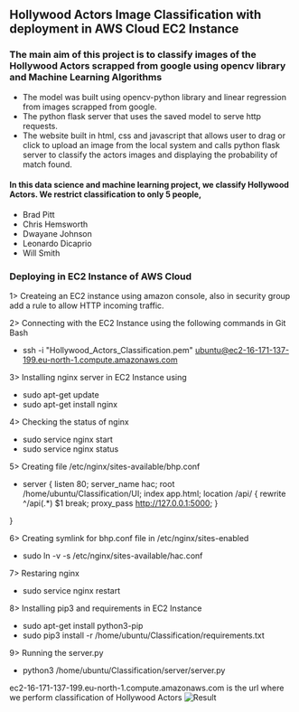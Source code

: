 ## Hollywood Actors Image Classification with deployment in AWS Cloud EC2 Instance
### The main aim of this project is to classify images of the Hollywood Actors scrapped from google using opencv library and Machine Learning Algorithms

- The model was built using opencv-python library and linear regression from images scrapped from google.
- The python flask server that uses the saved model to serve http requests. 
- The website built in html, css and javascript that allows user to drag or click to upload an image from the local system and calls python flask server to classify the actors images 
  and displaying the probability of match found.

#### In this data science and machine learning project, we classify Hollywood Actors. We restrict classification to only 5 people,
  - Brad Pitt
  - Chris Hemsworth
  - Dwayane Johnson
  - Leonardo Dicaprio
  - Will Smith

### Deploying in EC2 Instance of AWS Cloud
1> Createing an EC2 instance using amazon console, also in security group add a rule to allow HTTP incoming traffic.

2> Connecting with the EC2 Instance using the following commands in Git Bash
  - ssh -i "Hollywood_Actors_Classification.pem" ubuntu@ec2-16-171-137-199.eu-north-1.compute.amazonaws.com
   
3> Installing nginx server in EC2 Instance using
  - sudo apt-get update
  - sudo apt-get install nginx
   
4> Checking the status of nginx
  - sudo service nginx start
  - sudo service nginx status
   
5> Creating file /etc/nginx/sites-available/bhp.conf
  - server {
    listen 80;
        server_name hac;
        root /home/ubuntu/Classification/UI;
        index app.html;
        location /api/ {
             rewrite ^/api(.*) $1 break;
             proxy_pass http://127.0.0.1:5000;
        }

  }
  
6> Creating symlink for bhp.conf file in /etc/nginx/sites-enabled
  - sudo ln -v -s /etc/nginx/sites-available/hac.conf
   
7> Restaring nginx
  - sudo service nginx restart
   
8> Installing pip3 and requirements in EC2 Instance
  - sudo apt-get install python3-pip
  - sudo pip3 install -r /home/ubuntu/Classification/requirements.txt
   
9> Running the server.py
  - python3 /home/ubuntu/Classification/server/server.py

ec2-16-171-137-199.eu-north-1.compute.amazonaws.com is the url where we perform classification of Hollywood Actors
![Result](https://github.com/guddushah/Hollywood-Actors-Image-Classification/assets/40028193/230cf0f0-db2c-4bda-8792-b6f002228ae5)


